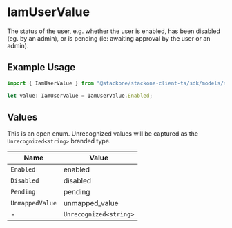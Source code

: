 # IamUserValue

The status of the user, e.g. whether the user is enabled, has been disabled (eg. by an admin), or is pending (ie: awaiting approval by the user or an admin).

## Example Usage

```typescript
import { IamUserValue } from "@stackone/stackone-client-ts/sdk/models/shared";

let value: IamUserValue = IamUserValue.Enabled;
```

## Values

This is an open enum. Unrecognized values will be captured as the `Unrecognized<string>` branded type.

| Name                   | Value                  |
| ---------------------- | ---------------------- |
| `Enabled`              | enabled                |
| `Disabled`             | disabled               |
| `Pending`              | pending                |
| `UnmappedValue`        | unmapped_value         |
| -                      | `Unrecognized<string>` |